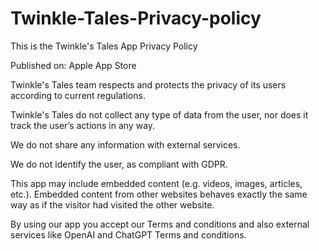 # Twinkle-Tales-Privacy-policy

This is the Twinkle's Tales App Privacy Policy

Published on: Apple App Store

Twinkle's Tales team respects and protects the privacy of its users according to current regulations.

Twinkle's Tales do not collect any type of data from the user, nor does it track the user’s actions in any way.

We do not share any information with external services.

We do not identify the user, as compliant with GDPR.

This app may include embedded content (e.g. videos, images, articles, etc.). Embedded content from other websites behaves exactly the same way as if the visitor had visited the other website.

By using our app you accept our Terms and conditions and also external services like OpenAI and ChatGPT Terms and conditions.
